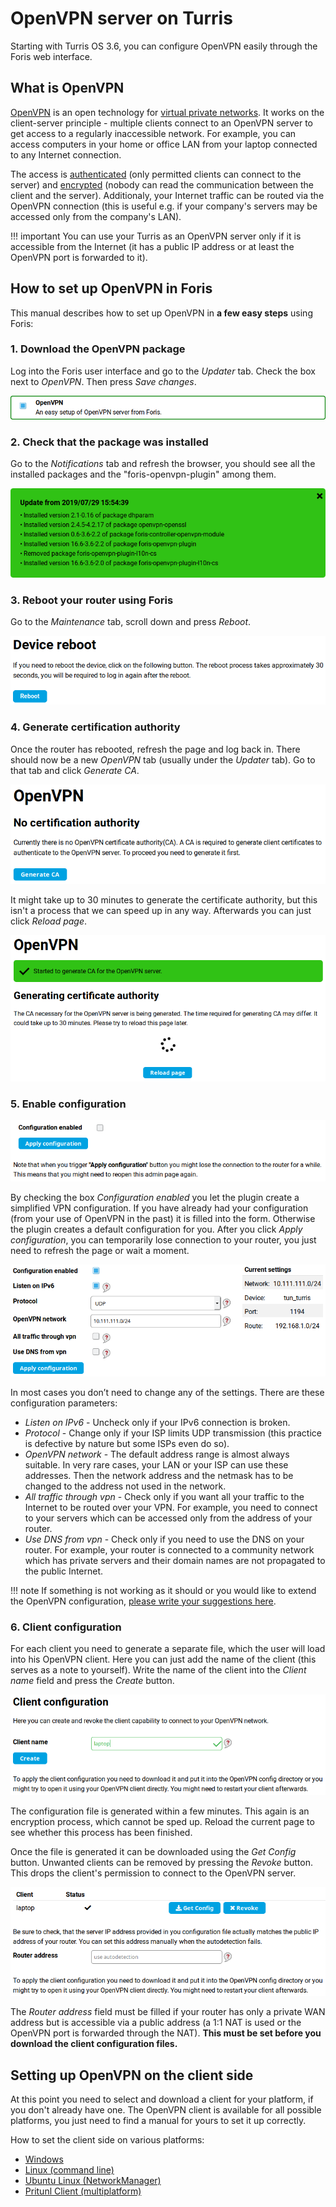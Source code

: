 # OpenVPN server on Turris

Starting with Turris OS 3.6, you can configure OpenVPN easily through the Foris web interface.

## What is OpenVPN

[OpenVPN](https://en.wikipedia.org/wiki/OpenVPN) is an open technology for
[virtual private networks](https://en.wikipedia.org/wiki/Virtual_private_network). It works on the client-server
principle - multiple clients connect to an OpenVPN server to get access to a regularly inaccessible network.
For example, you can access computers in your home or office LAN from your laptop connected to any Internet connection.

The access is [authenticated](https://en.wikipedia.org/wiki/Authentication) (only permitted clients can connect to
the server) and [encrypted](https://en.wikipedia.org/wiki/Encryption) (nobody can read
the communication between the client and the server). Additionaly, your Internet traffic can be routed via
the OpenVPN connection (this is useful e.g. if your company's servers may be accessed only from the company's LAN).

!!! important
    You can use your Turris as an OpenVPN server only if it is accessible from the Internet (it has a public IP address
    or at least the OpenVPN port is forwarded to it).

## How to set up OpenVPN in Foris

This manual describes how to set up OpenVPN in **a few easy steps** using Foris:

### 1. Download the OpenVPN package

Log into the Foris user interface and go to the _Updater_ tab. Check the box next to _OpenVPN_.
Then press _Save changes_.

![OpenVPN section in Updated](updater.png)

### 2. Check that the package was installed

Go to the _Notifications_ tab and refresh the browser, you should see all the installed packages and the
"foris-openvpn-plugin" among them.

![Installed packages](packages.png)

### 3. Reboot your router using Foris

Go to the _Maintenance_ tab, scroll down and press _Reboot_.

![Device reboot](reboot.png)

### 4. Generate certification authority

Once the router has rebooted, refresh the page and log back in. There should now be a new _OpenVPN_ tab (usually
under the _Updater_ tab). Go to that tab and click _Generate CA_.

![No certification authority](no-ca.png)

It might take up to 30 minutes to generate the certificate authority, but this isn't a process that we can speed up
in any way. Afterwards you can just click _Reload page_.

![Certification authority is being generated](gen-ca.png)

### 5. Enable configuration

![Configuration disabled](conf-disabled.png)

By checking the box _Configuration enabled_ you let the plugin create a simplified VPN configuration.
If you have already had your configuration (from your use of OpenVPN in the past) it is filled into the form.
Otherwise the plugin creates a default configuration for you. After you click _Apply configuration_,
you can temporarily lose connection to your router, you just need to refresh the page or wait a moment.

![Configuration enabled](conf-enabled.png)

In most cases you don’t need to change any of the settings. There are these configuration parameters:

* _Listen on IPv6_ - Uncheck only if your IPv6 connection is broken.
* _Protocol_ - Change only if your ISP limits UDP transmission (this practice is defective by nature but some
ISPs even do so).
* _OpenVPN network_ - The default address range is almost always suitable. In very rare cases, your LAN or your
ISP can use these addresses. Then the network address and the netmask has to be changed to the address not used
in the network.
* _All traffic through vpn_ - Check only if you want all your traffic to the Internet to be routed over your VPN.
For example, you need to connect to your servers which can be accessed only from the address of your router.
* _Use DNS from vpn_ - Check only if you need to use the DNS on your router. For example, your router is connected to
a community network which has private servers and their domain names are not propagated to the public Internet.

!!! note
    If something is not working as it should or you would like to extend the OpenVPN configuration,
    [please write your suggestions here](https://forum.turris.cz/t/openvpn-server-easy-and-fast/3674).

### 6. Client configuration

For each client you need to generate a separate file, which the user will load into his OpenVPN client. Here you can
just add the name of the client (this serves as a note to yourself). Write the name of the client into
the _Client name_ field and press the _Create_ button.

![Client configuration](client.png)

The configuration file is generated within a few minutes. This again is an encryption process, which cannot be sped up.
Reload the current page to see whether this process has been finished.

Once the file is generated it can be downloaded using the _Get Config_ button. Unwanted clients can be removed
by pressing the _Revoke_ button. This drops the client's permission to connect to the OpenVPN server.

![Client configuration download](client-download.png)

The _Router address_ field must be filled if your router has only a private WAN address but is accessible via
a public address (a 1:1 NAT is used or the OpenVPN port is forwarded through the NAT). **This must be set before you
download the client configuration files.**

## Setting up OpenVPN on the client side

At this point you need to select and download a client for your platform, if you don't already have one. The OpenVPN
client is available for all possible platforms, you just need to find a manual for yours to set it up correctly.

How to set the client side on various platforms:

* [Windows](https://openvpn.net/vpn-server-resources/connecting-to-access-server-with-windows/)
* [Linux (command line)](https://openvpn.net/vpn-server-resources/how-to-connect-to-access-server-from-a-linux-computer/)
* [Ubuntu Linux (NetworkManager)](https://torguard.net/knowledgebase.php?action=displayarticle&id=53)
* [Pritunl Client (multiplatform)](https://client.pritunl.com/)
